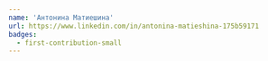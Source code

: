```yaml
---
name: 'Антонина Матиешина'
url: https://www.linkedin.com/in/antonina-matieshina-175b59171
badges:
  - first-contribution-small
---
```

